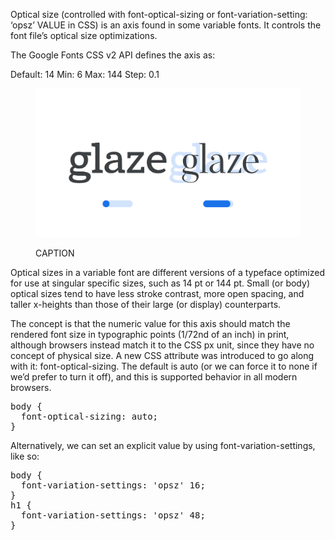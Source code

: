 
Optical size (controlled with font-optical-sizing or font-variation-setting: ‘opsz’ VALUE in CSS) is an axis found in some variable fonts. It controls the font file’s optical size optimizations. 

The Google Fonts CSS v2 API defines the axis as:

Default: 14     Min: 6     Max: 144     Step: 0.1

<figure>

![ALT_TEXT](images/thumbnail.svg)
<figcaption>CAPTION</figcaption>

</figure>

Optical sizes in a variable font are different versions of a typeface optimized for use at singular specific sizes, such as 14 pt or 144 pt. Small (or body) optical sizes tend to have less stroke contrast, more open spacing, and taller x-heights than those of their large (or display) counterparts. 

The concept is that the numeric value for this axis should match the rendered font size in typographic points (1/72nd of an inch) in print, although browsers instead match it to the CSS px unit, since they have no concept of physical size. A new CSS attribute was introduced to go along with it: font-optical-sizing. The default is auto (or we can force it to none if we’d prefer to turn it off), and this is supported behavior in all modern browsers.

<pre>
body {
  font-optical-sizing: auto;
}
</pre>

Alternatively, we can set an explicit value by using font-variation-settings, like so:

<pre>
body {
  font-variation-settings: 'opsz' 16;
}
h1 {
  font-variation-settings: 'opsz' 48;
}
</pre>



